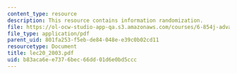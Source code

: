 ```yaml
---
content_type: resource
description: This resource contains information randomization.
file: https://ol-ocw-studio-app-qa.s3.amazonaws.com/courses/6-854j-advanced-algorithms-fall-2005/b83aca6ee7376bec66dd01d6e0bd5ccc_lec20_2003.pdf
file_type: application/pdf
parent_uid: 801fa253-f5eb-de84-048e-e39c0b02cd11
resourcetype: Document
title: lec20_2003.pdf
uid: b83aca6e-e737-6bec-66dd-01d6e0bd5ccc
---
```

